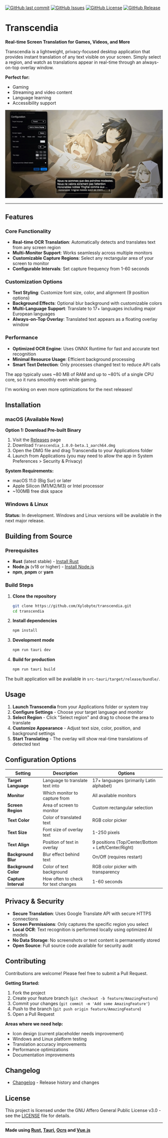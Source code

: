 [![GitHub last commit](https://img.shields.io/github/last-commit/Xylobyte/transcendia)](https://github.com/Xylobyte/transcendia/commits/main)
[![GitHub Issues](https://img.shields.io/github/issues/Xylobyte/transcendia)](https://github.com/Xylobyte/transcendia/issues)
[![GitHub License](https://img.shields.io/github/license/Xylobyte/transcendia)](LICENSE.txt)
[![GitHub Release](https://img.shields.io/github/v/release/Xylobyte/transcendia?include_prereleases)](https://github.com/Xylobyte/transcendia/releases)

# Transcendia

**Real-time Screen Translation for Games, Videos, and More**

Transcendia is a lightweight, privacy-focused desktop application that provides instant translation of any text visible
on your screen. Simply select a region, and watch as translations appear in real-time through an always-on-top overlay
window.

**Perfect for:**

- Gaming
- Streaming and video content
- Language learning
- Accessibility support

![Transcendia Demo](/screenshots/opus-translated-in-french.jpeg)

---

## Features

### Core Functionality

- **Real-time OCR Translation**: Automatically detects and translates text from any screen region
- **Multi-Monitor Support**: Works seamlessly across multiple monitors
- **Customizable Capture Regions**: Select any rectangular area of your screen to monitor
- **Configurable Intervals**: Set capture frequency from 1-60 seconds

### Customization Options

- **Text Styling**: Customize font size, color, and alignment (9 position options)
- **Background Effects**: Optional blur background with customizable colors
- **Multi-Language Support**: Translate to 17+ languages including major European languages
- **Always-on-Top Overlay**: Translated text appears as a floating overlay window

### Performance

- **Optimized OCR Engine**: Uses ONNX Runtime for fast and accurate text recognition
- **Minimal Resource Usage**: Efficient background processing
- **Smart Text Detection**: Only processes changed text to reduce API calls

The app typically uses ~80 MB of RAM and up to ~80% of a single CPU core, so it runs smoothly even while gaming.

I'm working on even more optimizations for the next releases!

## Installation

### macOS (Available Now)

**Option 1: Download Pre-built Binary**

1. Visit the [Releases](https://github.com/Xylobyte/transcendia/releases) page
2. Download `Transcendia_1.0.0-beta.1_aarch64.dmg`
3. Open the DMG file and drag Transcendia to your Applications folder
4. Launch from Applications (you may need to allow the app in System Preferences > Security & Privacy)

**System Requirements:**

- macOS 11.0 (Big Sur) or later
- Apple Silicon (M1/M2/M3) or Intel processor
- ~100MB free disk space

### Windows & Linux

**Status:** In development. Windows and Linux versions will be available in the next major release.

## Building from Source

### Prerequisites

- **Rust** (latest stable) - [Install Rust](https://rustup.rs/)
- **Node.js** (v18 or higher) - [Install Node.js](https://nodejs.org/)
- **npm**, **pnpm** or **yarn**

### Build Steps

1. **Clone the repository**
   ```bash
   git clone https://github.com/Xylobyte/transcendia.git
   cd transcendia
   ```

2. **Install dependencies**
   ```bash
   npm install
   ```

3. **Development mode**
   ```bash
   npm run tauri dev
   ```

4. **Build for production**
   ```bash
   npm run tauri build
   ```

The built application will be available in `src-tauri/target/release/bundle/`.

## Usage

1. **Launch Transcendia** from your Applications folder or system tray
2. **Configure Settings** - Choose your target language and monitor
3. **Select Region** - Click "Select region" and drag to choose the area to translate
4. **Customize Appearance** - Adjust text size, color, position, and background settings
5. **Start Translating** - The overlay will show real-time translations of detected text

## Configuration Options

| Setting              | Description                         | Options                                             |
|----------------------|-------------------------------------|-----------------------------------------------------|
| **Target Language**  | Language to translate text into     | 17+ languages (primarily Latin alphabet)            |
| **Monitor**          | Which monitor to capture from       | All available monitors                              |
| **Screen Region**    | Area of screen to monitor           | Custom rectangular selection                        |
| **Text Color**       | Color of translated text            | RGB color picker                                    |
| **Text Size**        | Font size of overlay text           | 1-250 pixels                                        |
| **Text Align**       | Position of text in overlay         | 9 positions (Top/Center/Bottom + Left/Center/Right) |
| **Background Blur**  | Blur effect behind text             | On/Off (requires restart)                           |
| **Background Color** | Color of text background            | RGB color picker with transparency                  |
| **Capture Interval** | How often to check for text changes | 1-60 seconds                                        |

## Privacy & Security

- **Secure Translation**: Uses Google Translate API with secure HTTPS connections
- **Screen Permissions**: Only captures the specific region you select
- **Local OCR**: Text recognition is performed locally using optimized AI models
- **No Data Storage**: No screenshots or text content is permanently stored
- **Open Source**: Full source code available for security audit

## Contributing

Contributions are welcome! Please feel free to submit a Pull Request.

**Getting Started:**

1. Fork the project
2. Create your feature branch (`git checkout -b feature/AmazingFeature`)
3. Commit your changes (`git commit -m 'Add some AmazingFeature'`)
4. Push to the branch (`git push origin feature/AmazingFeature`)
5. Open a Pull Request

**Areas where we need help:**

- Icon design (current placeholder needs improvement)
- Windows and Linux platform testing
- Translation accuracy improvements
- Performance optimizations
- Documentation improvements

## Changelog

- [Changelog](CHANGELOG.md) - Release history and changes

## License

This project is licensed under the GNU Affero General Public License v3.0 - see the [LICENSE](LICENSE.txt) file for
details.

---

**Made
using [Rust](https://github.com/rust-lang/rust), [Tauri](https://github.com/tauri-apps/tauri), [Ocrs](https://github.com/robertknight/ocrs)
and [Vue.js](https://github.com/vuejs)**
